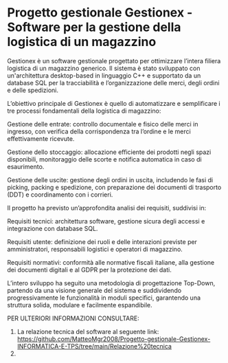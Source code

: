 # Progetto gestionale Gestionex - Software per la gestione della logistica di un magazzino
Gestionex è un software gestionale progettato per ottimizzare l’intera filiera logistica di un magazzino generico. Il sistema è stato sviluppato con un'architettura desktop-based in linguaggio C++ e supportato da un database SQL per la tracciabilità e l’organizzazione delle merci, degli ordini e delle spedizioni.

L’obiettivo principale di Gestionex è quello di automatizzare e semplificare i tre processi fondamentali della logistica di magazzino:

Gestione delle entrate: controllo documentale e fisico delle merci in ingresso, con verifica della corrispondenza tra l’ordine e le merci effettivamente ricevute.

Gestione dello stoccaggio: allocazione efficiente dei prodotti negli spazi disponibili, monitoraggio delle scorte e notifica automatica in caso di esaurimento.

Gestione delle uscite: gestione degli ordini in uscita, includendo le fasi di picking, packing e spedizione, con preparazione dei documenti di trasporto (DDT) e coordinamento con i corrieri.

Il progetto ha previsto un’approfondita analisi dei requisiti, suddivisi in:

Requisiti tecnici: architettura software, gestione sicura degli accessi e integrazione con database SQL.

Requisiti utente: definizione dei ruoli e delle interazioni previste per amministratori, responsabili logistici e operatori di magazzino.

Requisiti normativi: conformità alle normative fiscali italiane, alla gestione dei documenti digitali e al GDPR per la protezione dei dati.

L’intero sviluppo ha seguito una metodologia di progettazione Top-Down, partendo da una visione generale del sistema e suddividendo progressivamente le funzionalità in moduli specifici, garantendo una struttura solida, modulare e facilmente espandibile.

PER ULTERIORI INFORMAZIONI CONSULTARE:

1) La relazione tecnica del software al seguente link: https://github.com/MatteoMgr2008/Progetto-gestionale-Gestionex-INFORMATICA-E-TPS/tree/main/Relazione%20tecnica
2) 
